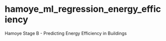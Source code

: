 # hamoye_ml_regression_energy_efficiency
Hamoye Stage B - Predicting Energy Efficiency in Buildings
